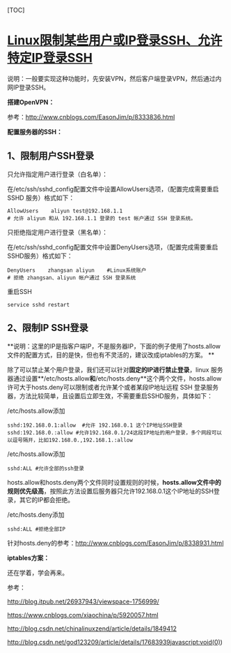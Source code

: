 [TOC]

# [Linux限制某些用户或IP登录SSH、允许特定IP登录SSH](https://www.cnblogs.com/EasonJim/p/8334122.html)

说明：一般要实现这种功能时，先安装VPN，然后客户端登录VPN，然后通过内网IP登录SSH。

**搭建OpenVPN：**

参考：http://www.cnblogs.com/EasonJim/p/8333836.html

**配置服务器的SSH：**

## 1、限制用户SSH登录

只允许指定用户进行登录（白名单）：

在/etc/ssh/sshd_config配置文件中设置AllowUsers选项，（配置完成需要重启 SSHD 服务）格式如下：

```
AllowUsers    aliyun test@192.168.1.1            
# 允许 aliyun 和从 192.168.1.1 登录的 test 帐户通过 SSH 登录系统。
```

只拒绝指定用户进行登录（黑名单）：

在/etc/ssh/sshd_config配置文件中设置DenyUsers选项，（配置完成需要重启SSHD服务）格式如下：  

```
DenyUsers    zhangsan aliyun    #Linux系统账户        
# 拒绝 zhangsan、aliyun 帐户通过 SSH 登录系统
```

重启SSH

```
service sshd restart
```

## 2、限制IP SSH登录

**说明：这里的IP是指客户端IP，不是服务器IP，下面的例子使用了hosts.allow文件的配置方式，目的是快，但也有不灵活的，建议改成iptables的方案。
**

除了可以禁止某个用户登录，我们还可以针对**固定的IP进行禁止登录**，linux 服务器通过设置**/etc/hosts.allow**和**/etc/hosts.deny**这个两个文件，hosts.allow许可大于hosts.deny可以限制或者允许某个或者某段IP地址远程 SSH 登录服务器，方法比较简单，且设置后立即生效，不需要重启SSHD服务，具体如下：

/etc/hosts.allow添加

```
sshd:192.168.0.1:allow  #允许 192.168.0.1 这个IP地址SSH登录
sshd:192.168.0.:allow #允许192.168.0.1/24这段IP地址的用户登录，多个网段可以以逗号隔开，比如192.168.0.,192.168.1.:allow
```

/etc/hosts.allow添加

```
sshd:ALL #允许全部的ssh登录 
```

hosts.allow和hosts.deny两个文件同时设置规则的时候，**hosts.allow文件中的规则优先级高**，按照此方法设置后服务器只允许192.168.0.1这个IP地址的SSH登录，其它的IP都会拒绝。

/etc/hosts.deny添加

```
sshd:ALL #拒绝全部IP
```

针对hosts.deny的参考：http://www.cnblogs.com/EasonJim/p/8338931.html

**iptables方案：**

还在学着，学会再来。 

 

参考：

http://blog.itpub.net/26937943/viewspace-1756999/

https://www.cnblogs.com/xiaochina/p/5920057.html

http://blog.csdn.net/chinalinuxzend/article/details/1849412

http://blog.csdn.net/god123209/article/details/17683939javascript:void(0))